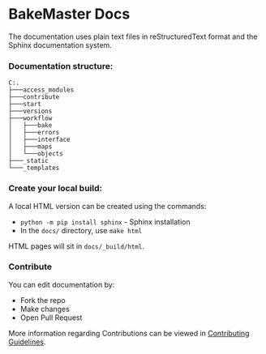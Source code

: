 # BakeMaster Docs

The documentation uses plain text files in reStructuredText format and the Sphinx documentation system.

### Documentation structure:
```
C:.
├───access_modules
├───contribute
├───start
├───versions
├───workflow
│   ├───bake
│   ├───errors
│   ├───interface
│   ├───maps
│   └───objects
├───_static
└───_templates
```

### Create your local build:

A local HTML version can be created using the commands:

- `python -m pip install sphinx` - Sphinx installation
- In the `docs/` directory, use `make html`

HTML pages will sit in `docs/_build/html`.

### Contribute

You can edit documentation by:

- Fork the repo
- Make changes
- Open Pull Request

More information regarding Contributions can be viewed in <a href="">Contributing Guidelines</a>.